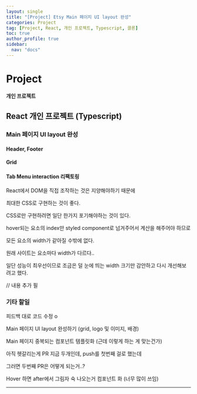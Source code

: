 ```yaml
---
layout: single
title: "[Project] Etsy Main 페이지 UI layout 완성"
categories: Project
tag: [Project, React, 개인 프로젝트, Typescript, 클론]
toc: true
author_profile: true
sidebar:
  nav: "docs"
---
```


# Project

**개인 프로젝트**

## React 개인 프로젝트 (Typescript)

### Main 페이지 UI layout 완성

#### Header, Footer

#### Grid

#### Tab Menu interaction 리팩토링

React에서 DOM을 직접 조작하는 것은 지양해야하기 때문에

최대한 CSS로 구현하는 것이 좋다.

CSS로만 구현하려면 일단 한가지 포기해야하는 것이 있다.

hover되는 요소의 index만 styled component로 넘겨주어서 계산을 해주어야 하므로

모든 요소의 width가 같아질 수밖에 없다.

원래 사이트는 요소마다 width가 다르다..

일단 성능이 최우선이므로 조금은 덜 눈에 띄는 width 크기만 감안하고 다시 개선해보려고 했다.

// 내용 추가 필

### 기타 할일

피드백 대로 코드 수정 o

Main 페이지 UI layout 완성하기 (grid, logo 및 이미지, 배경)

Main 페이지 중복되는 컴포넌트 템플릿화 (근데 이렇게 하는 게 맞는건가)

아직 헷갈리는게 PR 지금 두개인데, push를 첫번째 걸로 했는데

그러면 두번째 PR은 어떻게 되는거..?

Hover 하면 after에서 그림자 숙 나오는거 컴포넌트 화 (너무 많이 쓰임)

<hr>
